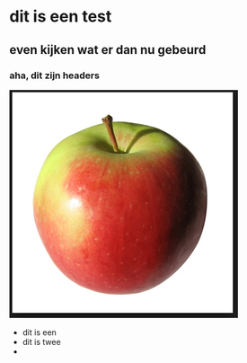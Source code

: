 # dit is een test
## even kijken wat er dan nu gebeurd
### **aha, dit zijn headers**

![dit is een afbeelding van een appel](appel.jpg)

- dit is een
- dit is twee
- 